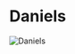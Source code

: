 # Daniels
![Daniels](https://user-images.githubusercontent.com/67917734/103304744-19580e00-4a12-11eb-83ec-5d8e0f3ae363.png)
